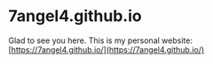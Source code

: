 # 7angel4.github.io
 Glad to see you here. This is my personal website: <a>[https://7angel4.github.io/](https://7angel4.github.io/)</a>
